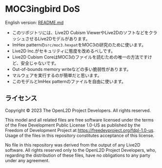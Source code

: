 # MOC3ingbird DoS

English version: [README.md](README.md)

* このリポジトリには、Live2D Cubism ViewerやLive2DのソフトなどをクラッシュさせるLive2Dモデルがあります。
* ImHex patternの`src/moc3.hexpat`をMOC3の研究のために使います。
* Live2D Inc.がセキュリティに態度を改めるべしです。
* Live2D Cubism CoreはMOC3のファイルを読むための唯一の方法ですけど、安全じゃないです。
* Out-of-bounds memory writeなどの多い脆弱性があります。
* マルウェアを実行するのが簡単だと思います。
* このモデルとImHex patternのファイルを自由に使います。

## ライセンス

Copyright © 2023 The OpenL2D Project Developers. All rights reserved.

This model and all related files are free software licensed under the terms of
the Free Development Public License 1.0-US as published by the Freedom of
Development Project at <https://freedevproject.org/fdpl-1.0-us>. Usage of the
files in this repository constitutes acceptance of this license.

No file in this repository was derived from the output of any Live2D software.
All rights reserved only to the OpenL2D Project Developers, who, regarding the
distribution of these files, have no obligations to any party under any
agreement.
